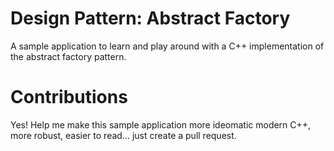# Design Pattern: Abstract Factory

A sample application to learn and play around with a C++ implementation of the abstract factory pattern.

# Contributions

Yes! Help me make this sample application more ideomatic modern C++, more robust, easier to read... just create a pull request.
